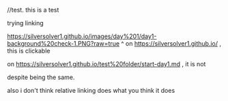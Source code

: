 
//test. this is a test

trying linking

<https://silversolver1.github.io/images/day%201/day1-background%20check-1.PNG?raw=true>
^
on https://silversolver1.github.io/ , this is clickable

on https://silversolver1.github.io/test%20folder/start-day1.md , it is not

despite being the same.




also i don't think relative linking does what you think it does